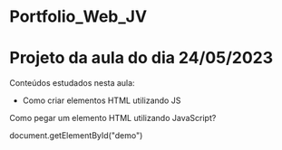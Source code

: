 # Portfolio_Web_JV

<h1> Projeto da aula do dia 24/05/2023 </h1>

Conteúdos estudados nesta aula:

<ul>
  <li> Como criar elementos HTML utilizando JS </li>
</ul>

Como pegar um elemento HTML utilizando JavaScript?

document.getElementById("demo")
